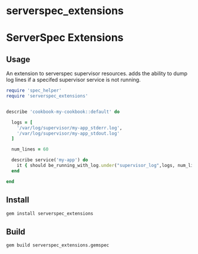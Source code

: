 # serverspec_extensions
ServerSpec Extensions
=====

Usage
-----
An extension to serverspec supervisor resources.
adds the ability to dump log lines if a specifed supervisor service is not running.

```ruby
require 'spec_helper'
require 'serverspec_extensions'


describe 'cookbook-my-cookbook::default' do

  logs = [
    '/var/log/supervisor/my-app_stderr.log',
    '/var/log/supervisor/my-app_stdout.log'
  ]

  num_lines = 60

  describe service('my-app') do
    it { should be_running_with_log.under("supervisor_log",logs, num_lines) }
  end

end
```

Install
-----
```bash
gem install serverspec_extensions
```

Build
-----
```bash
gem build serverspec_extensions.gemspec
```

